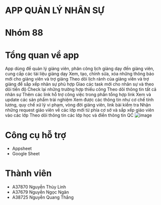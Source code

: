 # APP QUẢN LÝ NHÂN SỰ
# Nhóm 88
# Tổng quan về app
App dùng để quản lý giảng viên, phân công lịch giảng dạy đến giảng viên, cung cấp các tài liệu giảng dạy
Xem, tạo, chỉnh sửa, xóa những thông báo mới cho giảng viên và trợ giảng
Theo dõi lịch rảnh của giảng viên và trợ giảng để sắp xếp nhân sự phù hợp
Giao các task mới cho nhân sự và theo dõi tiến độ
Check lại những trường hợp thiếu công
Theo dõi thông tin tất cả nhân sự 
Thêm các link hỗ trợ công việc trong phần tổng hợp link
Xem và update các sản phẩm trải nghiệm
Xem được các thông tin như cơ chế tính lương, quy chế xử lý vi phạm, vòng đời giảng viên, link bài kiểm tra
Nhận những request giáo viên về các lớp mới từ phía cơ sở và sắp xếp giáo viên vào các lớp
Theo dõi thông tin các lớp học và điền thông tin QC
![image](https://user-images.githubusercontent.com/74373393/220868012-0c0032ac-7e7b-4b61-a4da-c03ec90b8f22.png)
# Công cụ hỗ trợ
- Appsheet
- Google Sheet
# Thành viên
- A37870 Nguyễn Thùy Linh
- A37679 Nguyễn Ngọc Ngân
- A38725 Nguyễn Quang Thắng
